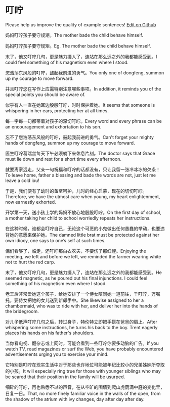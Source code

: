 # 叮咛

Please help us improve the quality of example sentences! [Edit on Github](https://github.com/jiyushe/jiyu-example-sentence-source/blob/main/chinese/dingning_1.md)

<p><span class="chinese">妈妈叮咛孩子要守规矩。</span><span class="english">The mother bade the child behave himself.</span></p>

<p><span class="chinese">妈妈叮咛孩子要守规矩。</span><span class="english">Eg. The mother bade the child behave himself.</span></p>

<p><span class="chinese">末了，他又叮咛几句，更是魅力摄人了，连站在那么远之外的我都能感受到。</span><span class="english">I could feel something of his magnetism even where I stood.</span></p>

<p><span class="chinese">您浩荡东风般的叮咛，鼓起我前进的勇气。</span><span class="english">You only one of dongfeng, summon up my courage to move forward.</span></p>

<p><span class="chinese">并且叮咛您在写作上应需特别注意哪些事项。</span><span class="english">In addition, it reminds you of the special points you should be aware of.</span></p>

<p><span class="chinese">似乎有人一直在她耳边殷殷叮咛，时时保护着她。</span><span class="english">It seems that someone is whispering in her ears, protecting her at all times.</span></p>

<p><span class="chinese">每一字每一句都带着对孩子的深切叮咛。</span><span class="english">Every word and every phrase can be an encouragement and exhortation to his son.</span></p>

<p><span class="chinese">忘不了您浩荡东风般的叮咛，鼓起我前进的勇气。</span><span class="english">Can't forget your mighty hands of dongfeng, summon up my courage to move forward.</span></p>

<p><span class="chinese">医生叮咛葛瑞丝每天下午必须躺下来休息片刻。</span><span class="english">The doctor says that Grace must lie down and rest for a short time every afternoon.</span></p>

<p><span class="chinese">就要离家远走，父亲一句祝福和叮咛的话都没有，只让我留一张冷冰冰的欠条！</span><span class="english">To leave home, father a blessing and bade the words are not, just let me leave a cold iou!</span></p>

<p><span class="chinese">于是，我们便有了幼时的备至呵护，儿时的经心启蒙，现在的切切叮咛。</span><span class="english">Therefore, we have the utmost care when young, my heart enlightenment, now earnestly exhorted.</span></p>

<p><span class="chinese">开学第一天，送小孩上学的妈妈不放心地殷殷叮咛。</span><span class="english">On the first day of school, a mother taking her child to school worriedly repeats her instructions.</span></p>

<p><span class="chinese">在这种时候，谁都会叮咛自己，无论这个可恶的小鬼做出任何愚蠢的举动，也要违背她的意愿来保护她。</span><span class="english">The damned little brat must be protected against her own idiocy, one says to one’s self at such times.</span></p>

<p><span class="chinese">偶们看够了，临走，还叮咛那白衣农夫，不要伤了那红鲤。</span><span class="english">Enjoying the meeting, we left and before we left, we reminded the farmer wearing white not to hurt the red carp.</span></p>

<p><span class="chinese">末了，他又叮咛几句，更是魅力摄人了，连站在那么远之外的我都能感受到。</span><span class="english">He seemed magnetic, as he poured out his final injunctions. I could feel something of his magnetism even where I stood.</span></p>

<p><span class="chinese">老王后非常爱她这个孩子，给她安排了一个侍女陪同她一道前往，千叮咛，万嘱托，要侍女把她的女儿送到新郎手中。</span><span class="english">She likewise assigned to her a chambermaid, who was to ride with her, and deliver her into the hands of the bridegroom.</span></p>

<p><span class="chinese">对儿子低声叮咛几句之后，转过身子，特伦特立即把手搭在爸爸的肩上。</span><span class="english">After whispering some instructions, he turns his back to the boy. Trent eagerly places his hands on his father's shoulders.</span></p>

<p><span class="chinese">当你看电视、翻杂志或上网时，可能会看到一些叮咛你要多动脑的广告。</span><span class="english">If you watch TV, read magazines or surf the Web, you have probably encountered advertisements urging you to exercise your mind.</span></p>

<p><span class="chinese">它特别是叮咛在现实生活中对于那些也许地位可能被年纪比较小的兄弟姊妹所夺取的小孩。</span><span class="english">It will especially ring true for those with younger siblings who may be scared that their position in the family will be usurped.</span></p>

<p><span class="chinese">细碎的叮咛，再也熟悉不过的声音，在从空旷的围墙到爬山虎荫满中庭的变化里，日复一日。</span><span class="english">That, no more finely familiar voice in the walls of the open, from the shadow of the atrium with ivy changes, day after day after day.</span></p>

